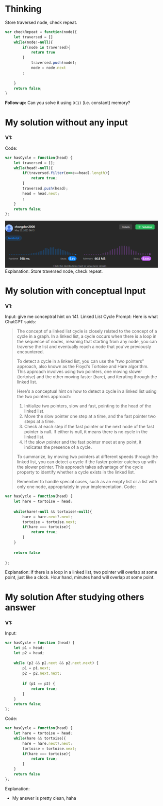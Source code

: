# Thinking

Store traversed node, check repeat.

~~~js
var checkRepeat = function(node){
    let traversed = []
    while(node!=null){
        if(node in traversed){
            return true
        }
            traversed.push(node);
            node = node.next
        ;
        
    }
    return false;
}

~~~
**Follow up:** Can you solve it using `O(1)` (i.e. constant) memory?

# My solution without any input

### V1:
Code:
```js
var hasCycle = function(head) {
    let traversed = [];
    while(head!=null){
        if(traversed.filter(e=>e==head).length){
            return true;
        }
        traversed.push(head);
        head = head.next;
        ;
    }
    return false;
};
```
![](../../z.Images/Pasted%20image%2020230524150110.png)
Explanation:
Store traversed node, check repeat.
# My solution with conceptual Input

### V1: 
Input:
give me conceptral hint on 141. Linked List Cycle
Prompt: 
Here is what ChatGPT saids:
> The concept of a linked list cycle is closely related to the concept of a cycle in a graph. In a linked list, a cycle occurs when there is a loop in the sequence of nodes, meaning that starting from any node, you can traverse the list and eventually reach a node that you've previously encountered.
> 
> To detect a cycle in a linked list, you can use the "two pointers" approach, also known as the Floyd's Tortoise and Hare algorithm. This approach involves using two pointers, one moving slower (tortoise) and the other moving faster (hare), and iterating through the linked list.
> 
> Here's a conceptual hint on how to detect a cycle in a linked list using the two pointers approach:
> 
> 1. Initialize two pointers, slow and fast, pointing to the head of the linked list.
> 2. Move the slow pointer one step at a time, and the fast pointer two steps at a time.
> 3. Check at each step if the fast pointer or the next node of the fast pointer is null. If either is null, it means there is no cycle in the linked list.
> 4. If the slow pointer and the fast pointer meet at any point, it indicates the presence of a cycle.
> 
> To summarize, by moving two pointers at different speeds through the linked list, you can detect a cycle if the faster pointer catches up with the slower pointer. This approach takes advantage of the cycle property to identify whether a cycle exists in the linked list.
> 
> Remember to handle special cases, such as an empty list or a list with only one node, appropriately in your implementation.
Code:
```js
var hasCycle = function(head) {
    let hare = tortoise = head;

    while(hare!=null && tortoise!=null){
        hare = hare.next?.next;
        tortoise = tortoise.next;
        if(hare === tortoise){
            return true;
        }
    }

    return false

};
```
Explanation:
if there is a loop in a linked list, two pointer will overlap at some point, just like a clock.
Hour hand, minutes hand will overlap at some point.
# My solution After studying others answer

### V1: 
Input:
```js
var hasCycle = function (head) {
    let p1 = head;
    let p2 = head;

    while (p2 && p2.next && p2.next.next) {
        p1 = p1.next;
        p2 = p2.next.next;

        if (p1 == p2) {
            return true;
        }
    }
    return false;
};
```
Code:
```js
var hasCycle = function(head) {
    let hare = tortoise = head;
    while(hare && tortoise){
        hare = hare.next?.next;
        tortoise = tortoise.next;
        if(hare === tortoise){
            return true;
        }
    }
    return false
};
```
Explanation:
- My answer is pretty clean, haha